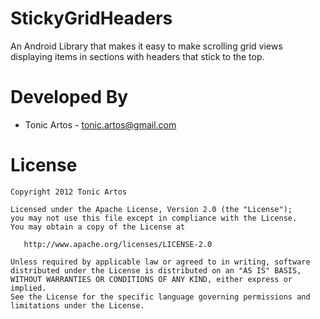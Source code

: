 StickyGridHeaders
=================

An Android Library that makes it easy to make scrolling grid views displaying items in sections with headers that stick to the top.

Developed By
============

* Tonic Artos - <tonic.artos@gmail.com>



License
=======

    Copyright 2012 Tonic Artos

    Licensed under the Apache License, Version 2.0 (the "License");
    you may not use this file except in compliance with the License.
    You may obtain a copy of the License at

       http://www.apache.org/licenses/LICENSE-2.0

    Unless required by applicable law or agreed to in writing, software
    distributed under the License is distributed on an "AS IS" BASIS,
    WITHOUT WARRANTIES OR CONDITIONS OF ANY KIND, either express or implied.
    See the License for the specific language governing permissions and
    limitations under the License.

